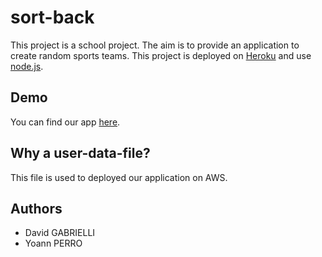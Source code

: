# sort-back
This project is a school project.
The aim is to provide an application to create random sports teams.
This project is deployed on [Heroku](https://www.heroku.com/) and use [node.js](https://nodejs.org/en/).

## Demo
You can find our app [here](https://sort-back.herokuapp.com/).

## Why a user-data-file?
This file is used to deployed our application on AWS.

## Authors
- David GABRIELLI
- Yoann PERRO

